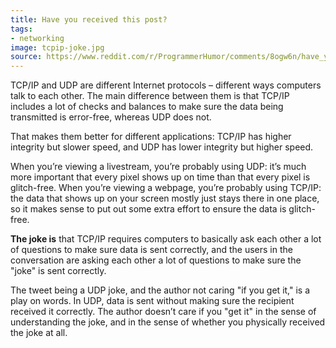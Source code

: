 ```yaml
---
title: Have you received this post?
tags:
- networking
image: tcpip-joke.jpg
source: https://www.reddit.com/r/ProgrammerHumor/comments/8ogw6n/have_you_recieved_this_post/
---
```


TCP/IP and UDP are different Internet protocols – different ways computers talk to each other. The main difference between them is that TCP/IP includes a lot of checks and balances to make sure the data being transmitted is error-free, whereas UDP does not.

That makes them better for different applications: TCP/IP has higher integrity but slower speed, and UDP has lower integrity but higher speed.

When you’re viewing a livestream, you’re probably using UDP: it’s much more important that every pixel shows up on time than that every pixel is glitch-free. When you’re viewing a webpage, you’re probably using TCP/IP: the data that shows up on your screen mostly just stays there in one place, so it makes sense to put out some extra effort to ensure the data is glitch-free.

**The joke is** that TCP/IP requires computers to basically ask each other a lot of questions to make sure data is sent correctly, and the users in the conversation are asking each other a lot of questions to make sure the "joke" is sent correctly.

The tweet being a UDP joke, and the author not caring "if you get it," is a play on words. In UDP, data is sent without making sure the recipient received it correctly. The author doesn’t care if you "get it" in the sense of understanding the joke, and in the sense of whether you physically received the joke at all.